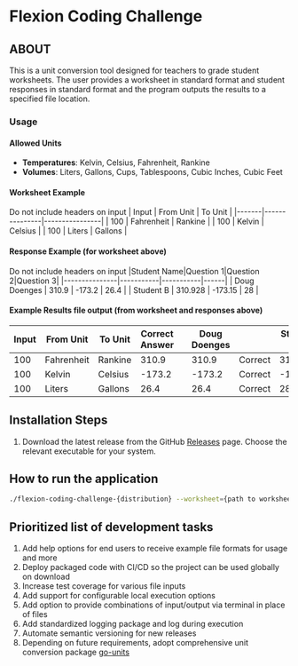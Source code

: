 # Flexion Coding Challenge

## ABOUT

This is a unit conversion tool designed for teachers to grade student worksheets. The user provides a worksheet in standard format and student responses in standard format and the program outputs the results to a specified file location.

### Usage

#### Allowed Units
- <b>Temperatures</b>: Kelvin, Celsius, Fahrenheit, Rankine
- <b>Volumes</b>: Liters, Gallons, Cups, Tablespoons, Cubic Inches, Cubic Feet

#### Worksheet Example
Do not include headers on input
| Input | From Unit     | To Unit        |
|-------|---------------|----------------|
| 100   | Fahrenheit    | Rankine        |
| 100   | Kelvin        | Celsius        |
| 100   | Liters        | Gallons        |

#### Response Example (for worksheet above)
Do not include headers on input
|Student Name|Question 1|Question 2|Question 3|
|---------------|-----------|-----------|------|
| Doug Doenges | 310.9   | -173.2  | 26.4 |
| Student B    | 310.928 | -173.15 | 28   |

#### Example Results file output (from worksheet and responses above)
| Input | From Unit     | To Unit        | Correct Answer| | Doug Doenges |           | Student B |           |
|-------|---------------|----------------|---------------|-|--------------|-----------|-----------|-----------|
| 100   | Fahrenheit    | Rankine        | 310.9         | | 310.9        | Correct   | 310.928   | Correct
| 100   | Kelvin        | Celsius        | -173.2        | | -173.2       | Correct   | -173.15   | Correct
| 100   | Liters        | Gallons        | 26.4          | | 26.4         | Correct   | 28        | Incorrect |

## Installation Steps

1. Download the latest release from the GitHub [Releases](https://github.com/dougdoenges/flexion-coding-challenge/releases) page. Choose the relevant executable for your system.

## How to run the application

```sh
./flexion-coding-challenge-{distribution} --worksheet={path to worksheet file} --responses={path to response file} --output={path and to desired file output}
```

## Prioritized list of development tasks
1. Add help options for end users to receive example file formats for usage and more
2. Deploy packaged code with CI/CD so the project can be used globally on download
3. Increase test coverage for various file inputs
4. Add support for configurable local execution options
5. Add option to provide combinations of input/output via terminal in place of files
6. Add standardized logging package and log during execution
7. Automate semantic versioning for new releases
8. Depending on future requirements, adopt comprehensive unit conversion package [go-units](https://pkg.go.dev/github.com/bcicen/go-units)